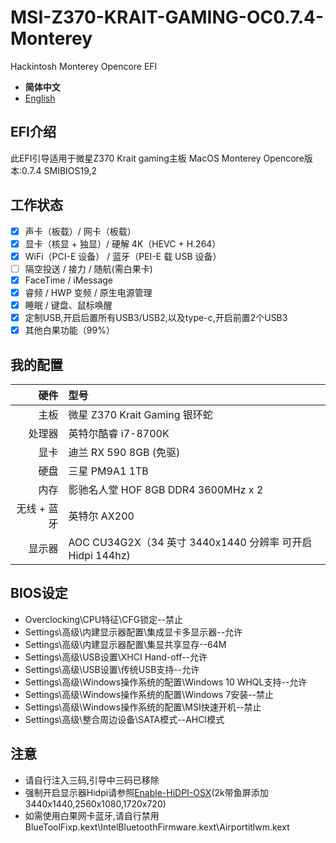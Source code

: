 # MSI-Z370-KRAIT-GAMING-OC0.7.4-Monterey
Hackintosh Monterey Opencore EFI

- **简体中文**
- [English](/.github/xxxx.md)

## EFI介绍

此EFI引导适用于微星Z370 Krait gaming主板
MacOS Monterey
Opencore版本:0.7.4
SMIBIOS19,2


## 工作状态

- [x] 声卡（板载）/ 网卡（板载）
- [x] 显卡（核显 + 独显）/ 硬解 4K（HEVC + H.264）
- [x] WiFi（PCI-E 设备） / 蓝牙（PEI-E 载 USB 设备）
- [ ] 隔空投送 / 接力 / 随航(需白果卡)
- [x] FaceTime / iMessage
- [x] 睿频 / HWP 变频 / 原生电源管理
- [x] 睡眠 / 键盘、鼠标唤醒
- [x] 定制USB,开启后置所有USB3/USB2,以及type-c,开启前置2个USB3
- [x] 其他白果功能（99%）

## 我的配置

|         硬件       |                   型号                     | 
|-------------------:|:------------------------------------------|
|               主板 | 微星 Z370 Krait Gaming 银环蛇               |
|             处理器 | 英特尔酷睿 i7-8700K                          |
|               显卡 | 迪兰 RX 590 8GB (免驱)                      |
|               硬盘 | 三星 PM9A1 1TB                             |
|               内存 | 影驰名人堂 HOF 8GB DDR4 3600MHz x 2          |
|        无线 + 蓝牙 | 英特尔 AX200  |
|             显示器 | AOC CU34G2X（34 英寸 3440x1440 分辨率 可开启Hidpi 144hz)             |

## BIOS设定
- Overclocking\CPU特征\CFG锁定--禁止
- Settings\高级\内建显示器配置\集成显卡多显示器--允许
- Settings\高级\内建显示器配置\集显共享显存--64M
- Settings\高级\USB设置\XHCI Hand-off--允许
- Settings\高级\USB设置\传统USB支持--允许
- Settings\高级\Windows操作系统的配置\Windows 10 WHQL支持--允许
- Settings\高级\Windows操作系统的配置\Windows 7安装--禁止
- Settings\高级\Windows操作系统的配置\MSI快速开机--禁止
- Settings\高级\整合周边设备\SATA模式--AHCI模式

## 注意
- 请自行注入三码,引导中三码已移除
- 强制开启显示器Hidpi请参照[Enable-HiDPI-OSX](https://github.com/syscl/Enable-HiDPI-OSX)(2k带鱼屏添加3440x1440,2560x1080,1720x720)
- 如需使用白果网卡蓝牙,请自行禁用BlueToolFixp.kext\IntelBluetoothFirmware.kext\Airportitlwm.kext

